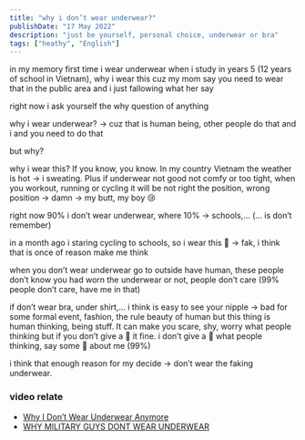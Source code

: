 ```yaml
---
title: "why i don’t wear underwear?"
publishDate: "17 May 2022"
description: "just be yourself, personal choice, underwear or bra"
tags: ["heathy", "English"]
---
```


in my memory first time i wear underwear when i study in years 5 (12 years of
school in Vietnam), why i wear this cuz my mom say you need to wear that in the
public area and i just fallowing what her say

right now i ask yourself the why question of anything

why i wear underwear? -> cuz that is human being, other people do that and i and
you need to do that

but why?

why i wear this? If you know, you know. In my country Vietnam the weather is hot
-> i sweating. Plus if underwear not good not comfy or too tight, when you
workout, running or cycling it will be not right the position, wrong position ->
damn -> my butt, my boy 😢

right now 90% i don’t wear underwear, where 10% -> schools,… (… is don’t
remember)

in a month ago i staring cycling to schools, so i wear this 💩 -> fak, i think
that is once of reason make me think

when you don’t wear underwear go to outside have human, these people don’t know
you had worn the underwear or not, people don’t care (99% people don’t care,
have me in that)

if don’t wear bra, under shirt,… i think is easy to see your nipple → bad for
some formal event, fashion, the rule beauty of human but this thing is human
thinking, being stuff. It can make you scare, shy, worry what people thinking
but if you don’t give a 💩 it fine. i don’t give a 💩 what people thinking, say
some 💩 about me (99%)

i think that enough reason for my decide -> don’t wear the faking underwear.

### video relate

- [Why I Don’t Wear Underwear Anymore](https://www.youtube.com/watch?v=9ofNFTzsjt8)
- [WHY MILITARY GUYS DONT WEAR UNDERWEAR](https://www.youtube.com/watch?v=zGDL_-o9Vxs)
